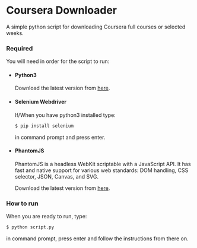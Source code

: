 # Coursera Downloader

A simple python script for downloading Coursera full courses or selected weeks.


### Required

You will need in order for the script to run:

* #### Python3

    Download the latest version from [here](https://www.python.org/downloads/).

* #### Selenium Webdriver

    If/When you have python3 installed type:
    ```sh
    $ pip install selenium
    ```
    in command prompt and press enter.
    
* #### PhantomJS
    PhantomJS is a headless WebKit scriptable with a JavaScript API. It has fast and native support for various web standards: DOM handling, CSS selector, JSON, Canvas, and SVG.
    
    Download the latest version from [here](http://phantomjs.org/).

### How to run
When you are ready to run, type:
```sh
$ python script.py
```
in command prompt, press enter and follow the instructions from there on.

